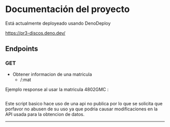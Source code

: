 # Documentación del proyecto

Está actualmente deployeado usando DenoDeploy

https://pr3-discos.deno.dev/


## Endpoints

### GET

- Obtener informacion de una matricula
    - /:mat


Ejemplo response al usar la matricula 4802GMC :
```json


```
Este script basico hace uso de una api no publica por lo que se solicita que porfavor no abusen de su uso ya que podria causar modificaciones en la API usada para la obtencion de datos.

----
